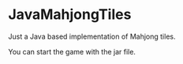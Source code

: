 # JavaMahjongTiles

Just a Java based implementation of Mahjong tiles.

You can start the game with the jar file.
